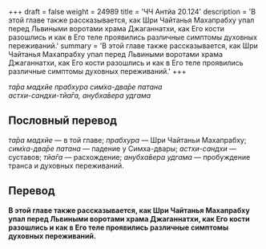 +++
draft = false
weight = 24989
title = 'ЧЧ Антйа 20.124'
description = 'В этой главе также рассказывается, как Шри Чайтанья Махапрабху упал перед Львиными воротами храма Джаганнатхи, как Его кости разошлись и как в Его теле проявились различные симптомы духовных переживаний.'
summary = 'В этой главе также рассказывается, как Шри Чайтанья Махапрабху упал перед Львиными воротами храма Джаганнатхи, как Его кости разошлись и как в Его теле проявились различные симптомы духовных переживаний.'
+++

_та̄ра мадхйе прабхура сим̇ха-два̄ре патана  
астхи-сандхи-тйа̄га, анубха̄вера удгама_

## Пословный перевод

_та̄ра_ _мадхйе_ — в той главе; _прабхура_ — Шри Чайтаньи Махапрабху; _сим̇ха_\-_два̄ре_ _патана_ — падение у Симха-двары; _астхи_\-_сандхи_ — суставов; _тйа̄га_ — расхождение; _анубха̄вера_ _удгама_ — пробуждение транса и духовных переживаний.

## Перевод

**В этой главе также рассказывается, как Шри Чайтанья Махапрабху упал перед Львиными воротами храма Джаганнатхи, как Его кости разошлись и как в Его теле проявились различные симптомы духовных переживаний.**
